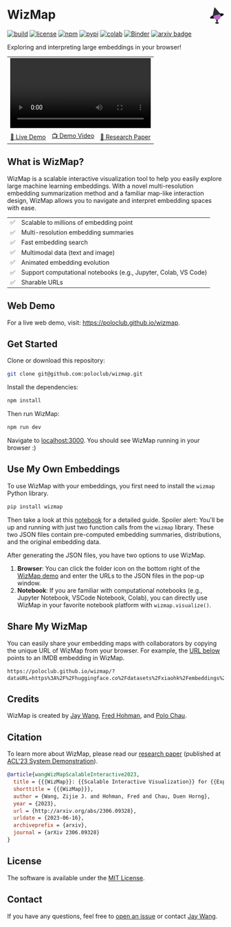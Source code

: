 # WizMap <a href="https://poloclub.github.io/wizmap/"><img align="right" src="./src/imgs/icon-wizmap.svg" height="38"></img></a>

[![build](https://github.com/poloclub/wizmap/actions/workflows/build.yml/badge.svg)](https://github.com/poloclub/wizmap/actions/workflows/build.yml)
[![license](https://img.shields.io/badge/License-MIT-success)](https://github.com/poloclub/wizmap/blob/main/LICENSE)
[![npm](https://img.shields.io/npm/v/wizmap?color=red)](https://www.npmjs.com/package/wizmap)
[![pypi](https://img.shields.io/pypi/v/wizmap?color=blue)](https://pypi.python.org/pypi/wizmap)
[![colab](https://colab.research.google.com/assets/colab-badge.svg)](https://colab.research.google.com/drive/1GNdmBnc5UA7OYBZPtHu244eiAN-0IMZA?usp=sharing)
[![Binder](https://mybinder.org/badge_logo.svg)](https://mybinder.org/v2/gh/poloclub/wizmap/master?urlpath=lab/tree/example/imdb.ipynb)
[![arxiv badge](https://img.shields.io/badge/arXiv-2306.09328-red)](https://arxiv.org/abs/2306.09328)

<!-- [![DOI:10.1145/3491101.3519653](https://img.shields.io/badge/DOI-10.1145/3491101.3519653-blue)](https://doi.org/10.1145/3491101.3519653) -->

Exploring and interpreting large embeddings in your browser!

<table>
  <tr>
    <td colspan="3"><video width="100%" src='https://github.com/poloclub/wizmap/assets/15007159/c4829d38-8c46-4c47-8597-0ac55d9e95ad'></td>
  </tr>
  <tr></tr>
  <tr>
    <td><a href="https://poloclub.github.io/wizmap">🚀 Live Demo</a></td>
    <td><a href="https://youtu.be/8fJG87QVceQ">📺 Demo Video</a></td>
    <td><a href="https://arxiv.org/abs/2306.09328">📖 Research Paper</a></td>
  </tr>
</table>

## What is WizMap?

WizMap is a scalable interactive visualization tool to help you easily explore large machine learning embeddings. With a novel multi-resolution embedding summarization method and a familiar map-like interaction design, WizMap allows you to navigate and interpret embedding spaces with ease.

<table>
  <tr>
    <td>✅</td>
    <td>Scalable to millions of embedding point</td>
  </tr>
  <tr></tr>
  <tr>
    <td>✅</td>
    <td>Multi-resolution embedding summaries</td>
  </tr>
  <tr></tr>
  <tr>
    <td>✅</td>
    <td>Fast embedding search</td>
  </tr>
  <tr></tr>
    <tr>
    <td>✅</td>
    <td>Multimodal data (text and image)</td>
  </tr>
  <tr></tr>
  <tr>
    <td>✅</td>
    <td>Animated embedding evolution</td>
  </tr>
  <tr></tr>
  <tr>
    <td>✅</td>
    <td>Support computational notebooks (e.g., Jupyter, Colab, VS Code)</td>
  </tr>
  <tr></tr>
  <tr>
    <td>✅</td>
    <td>Sharable URLs</td>
  </tr>
  <tr></tr>
</table>

## Web Demo

For a live web demo, visit: <https://poloclub.github.io/wizmap>.

## Get Started

Clone or download this repository:

```bash
git clone git@github.com:poloclub/wizmap.git
```

Install the dependencies:

```bash
npm install
```

Then run WizMap:

```bash
npm run dev
```

Navigate to [localhost:3000](https://localhost:3000). You should see WizMap running in your browser :)

## Use My Own Embeddings

To use WizMap with your embeddings, you first need to install the `wizmap` Python library.

```bash
pip install wizmap
```

Then take a look at this [notebook](./example/imdb.ipynb) for a detailed guide. Spoiler alert: You'll be up and running with just two function calls from the `wizmap` library. These two JSON files contain pre-computed embedding summaries, distributions, and the original embedding data.

After generating the JSON files, you have two options to use WizMap.

1. **Browser**: You can click the folder icon on the bottom right of the [WizMap demo](https://poloclub.github.io/wizmap/) and enter the URLs to the JSON files in the pop-up window.
2. **Notebook**: If you are familiar with computational notebooks (e.g., Jupyter Notebook, VSCode Notebook, Colab), you can directly use WizMap in your favorite notebook platform with `wizmap.visualize()`.

## Share My WizMap

You can easily share your embedding maps with collaborators by copying the unique URL of WizMap from your browser. For example, the [URL below](https://poloclub.github.io/wizmap/?dataURL=https%3A%2F%2Fhuggingface.co%2Fdatasets%2Fxiaohk%2Fembeddings%2Fresolve%2Fmain%2Fimdb%2Fdata.ndjson&gridURL=https%3A%2F%2Fhuggingface.co%2Fdatasets%2Fxiaohk%2Fembeddings%2Fresolve%2Fmain%2Fimdb%2Fgrid.json) points to an IMDB embedding in WizMap.

```
https://poloclub.github.io/wizmap/?dataURL=https%3A%2F%2Fhuggingface.co%2Fdatasets%2Fxiaohk%2Fembeddings%2Fresolve%2Fmain%2Fimdb%2Fdata.ndjson&gridURL=https%3A%2F%2Fhuggingface.co%2Fdatasets%2Fxiaohk%2Fembeddings%2Fresolve%2Fmain%2Fimdb%2Fgrid.json
```

## Credits

WizMap is created by <a href='https://zijie.wang/' target='_blank'>Jay Wang</a>, <a href='http://fredhohman.com/' target='_blank'>Fred Hohman</a>, and <a href='https://poloclub.github.io/polochau/' target='_blank'>Polo Chau</a>.

## Citation

To learn more about WizMap, please read our [research paper](https://arxiv.org/abs/2306.09328) (published at [ACL'23 System Demonstration](https://2023.aclweb.org/program/accepted_system_demonstration/)).

```bibtex
@article{wangWizMapScalableInteractive2023,
  title = {{{WizMap}}: {{Scalable Interactive Visualization}} for {{Exploring Large Machine Learning Embeddings}}},
  shorttitle = {{{WizMap}}},
  author = {Wang, Zijie J. and Hohman, Fred and Chau, Duen Horng},
  year = {2023},
  url = {http://arxiv.org/abs/2306.09328},
  urldate = {2023-06-16},
  archiveprefix = {arxiv},
  journal = {arXiv 2306.09328}
}
```

## License

The software is available under the [MIT License](https://github.com/poloclub/wizmap/blob/master/LICENSE).

## Contact

If you have any questions, feel free to [open an issue](https://github.com/poloclub/wizmap/issues/new) or contact [Jay Wang](https://zijie.wang).
